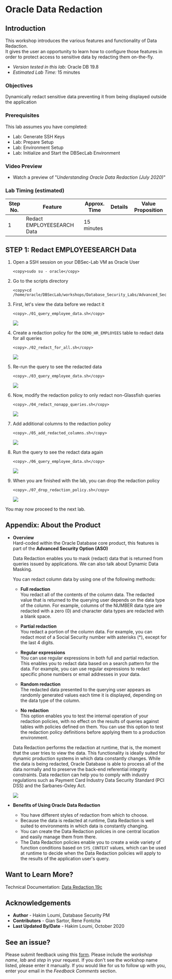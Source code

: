 # Oracle Data Redaction

## Introduction
This workshop introduces the various features and functionality of Data Redaction.<br>
It gives the user an opportunity to learn how to configure those features in order to protect access to sensitive data by redacting them on-the-fly.

- *Version tested in this lab:* Oracle DB 19.8
- *Estimated Lab Time:* 15 minutes

### Objectives
Dynamically redact sensitive data preventing it from being displayed outside the application

### Prerequisites
This lab assumes you have completed:
   - Lab: Generate SSH Keys
   - Lab: Prepare Setup
   - Lab: Environment Setup
   - Lab: Initialize and Start the DBSecLab Environment

### Video Preview
- Watch a preview of "*Understanding Oracle Data Redaction (July 2020)*" [](youtube:ssy6Hov-MAs)

### Lab Timing (estimated)
| Step No. | Feature | Approx. Time | Details | Value Proposition |
|--|------------------------------------------------------------|-------------|--------------------|-------------------|
| 1 | Redact EMPLOYEESEARCH Data | 15 minutes |||

## **STEP 1**: Redact EMPLOYEESEARCH Data
1. Open a SSH session on your DBSec-Lab VM as Oracle User

      ````
      <copy>sudo su - oracle</copy>
      ````

2. Go to the scripts directory

      ````
      <copy>cd /home/oracle/DBSecLab/workshops/Database_Security_Labs/Advanced_Security/Data_Redaction/Redact_EMPLOYEESEARCH_Data</copy>
      ````

3. First, let's view the data before we redact it

      ````
      <copy>./01_query_employee_data.sh</copy>
      ````

    ![](./images/dr-001.png)

4. Create a redaction policy for the `DEMO_HR_EMPLOYEES` table to redact data for all queries

      ````
      <copy>./02_redact_for_all.sh</copy>
      ````

   ![](./images/dr-002.png)

5. Re-run the query to see the redacted data

      ````
      <copy>./03_query_employee_data.sh</copy>
      ````

   ![](./images/dr-003.png)

6. Now, modify the redaction policy to only redact non-Glassfish queries

      ````
      <copy>./04_redact_nonapp_queries.sh</copy>
      ````

   ![](./images/dr-004.png)

7. Add additional columns to the redaction policy

      ````
      <copy>./05_add_redacted_columns.sh</copy>
      ````

   ![](./images/dr-005.png)

8. Run the query to see the redact data again

      ````
      <copy>./06_query_employee_data.sh</copy>
      ````

   ![](./images/dr-006.png)

9. When you are finished with the lab, you can drop the redaction policy

      ````
      <copy>./07_drop_redaction_policy.sh</copy>
      ````

   ![](./images/dr-007.png)

You may now proceed to the next lab.

## **Appendix**: About the Product
- **Overview**<br>
    Hard-coded within the Oracle Database core product, this features is part of the **Advanced Security Option (ASO)**

    Data Redaction enables you to mask (redact) data that is returned from queries issued by applications. We can also talk about Dynamic Data Masking.

    You can redact column data by using one of the following methods:

    - **Full redaction**<br>
    You redact all of the contents of the column data. The redacted value that is returned to the querying user depends on the data type of the column. For example, columns of the NUMBER data type are redacted with a zero (0) and character data types are redacted with a blank space.

    - **Partial redaction**<br>
    You redact a portion of the column data. For example, you can redact most of a Social Security number with asterisks (*), except for the last 4 digits.

    - **Regular expressions**<br>
    You can use regular expressions in both full and partial redaction. This enables you to redact data based on a search pattern for the data. For example, you can use regular expressions to redact specific phone numbers or email addresses in your data.

    - **Random redaction**<br>
    The redacted data presented to the querying user appears as randomly generated values each time it is displayed, depending on the data type of the column.

    - **No redaction**<br>
    This option enables you to test the internal operation of your redaction policies, with no effect on the results of queries against tables with policies defined on them. You can use this option to test the redaction policy definitions before applying them to a production environment.

    Data Redaction performs the redaction at runtime, that is, the moment that the user tries to view the data. This functionality is ideally suited for dynamic production systems in which data constantly changes. While the data is being redacted, Oracle Database is able to process all of the data normally and to preserve the back-end referential integrity constraints. Data redaction can help you to comply with industry regulations such as Payment Card Industry Data Security Standard (PCI DSS) and the Sarbanes-Oxley Act.

    ![](./images/aso-concept-dr.png)

- **Benefits of Using Oracle Data Redaction**
    - You have different styles of redaction from which to choose.
    - Because the data is redacted at runtime, Data Redaction is well suited to environments in which data is constantly changing.
    - You can create the Data Redaction policies in one central location and easily manage them from there.
    - The Data Redaction policies enable you to create a wide variety of function conditions based on `SYS_CONTEXT` values, which can be used at runtime to decide when the Data Redaction policies will apply to the results of the application user's query.

## Want to Learn More?
Technical Documentation: [Data Redaction 19c](https://docs.oracle.com/en/database/oracle/oracle-database/19/asoag/asopart1.html)

## Acknowledgements
- **Author** - Hakim Loumi, Database Security PM
- **Contributors** - Gian Sartor, Rene Fontcha
- **Last Updated By/Date** - Hakim Loumi, October 2020

## See an issue?
Please submit feedback using this [form](https://apexapps.oracle.com/pls/apex/f?p=133:1:::::P1_FEEDBACK:1). Please include the *workshop name*, *lab* and *step* in your request.  If you don't see the workshop name listed, please enter it manually. If you would like for us to follow up with you, enter your email in the *Feedback Comments* section.
